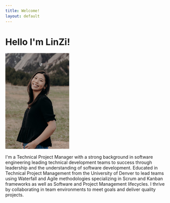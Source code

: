 ```yaml
---
title: Welcome!
layout: default
---
```

<h1> Hello I'm LinZi! </h1>
<p><img src= "Website/cover.JPG"
  width = "200"
  height = "auto"
  float: left; /></p>

I'm a Technical Project Manager with a strong background in software engineering leading technical development teams to success through leadership and the understanding of software development. Educated in Technical Project Management from the University of Denver to lead teams using Waterfall and Agile methodologies specializing in Scrum and Kanban frameworks as well as Software and Project Management lifecycles. I thrive by collaborating in team environments to meet goals and deliver quality projects. 
